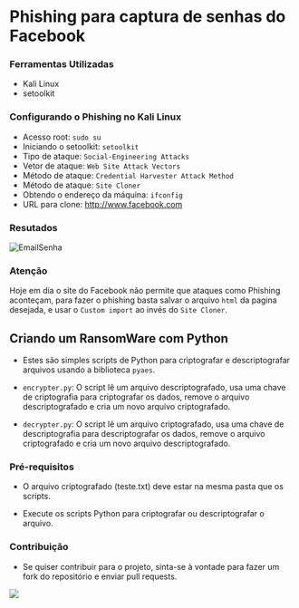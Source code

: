 # Phishing para captura de senhas do Facebook

### Ferramentas Utilizadas

- Kali Linux
- setoolkit

### Configurando o Phishing no Kali Linux

- Acesso root: ``` sudo su ```
- Iniciando o setoolkit: ``` setoolkit ```
- Tipo de ataque: ``` Social-Engineering Attacks ```
- Vetor de ataque: ``` Web Site Attack Vectors ```
- Método de ataque: ```Credential Harvester Attack Method ```
- Método de ataque: ``` Site Cloner ```
- Obtendo o endereço da máquina: ``` ifconfig ```
- URL para clone: http://www.facebook.com

### Resutados

![EmailSenha](https://github.com/user-attachments/assets/9a486516-2307-4ca0-b0b8-1a24efe879f9)

### Atenção
Hoje em dia o site do Facebook não permite que ataques como Phishing aconteçam, para fazer o phishing basta salvar o arquivo ```html``` da pagina desejada, e usar o `Custom import` ao invés do `Site Cloner`.

## Criando um RansomWare com Python

- Estes são simples scripts de Python para criptografar e descriptografar arquivos usando a 
biblioteca `pyaes`.

- ```encrypter.py```: O script lê um arquivo descriptografado, usa uma chave de 
criptografia para criptografar os dados, remove o arquivo descriptografado e cria um novo arquivo criptografado.

- ```decrypter.py```: O script lê um arquivo criptografado, usa uma chave de 
descriptografia para descriptografar os dados, remove o arquivo criptografado e cria um novo arquivo descriptografado.

### Pré-requisitos

- O arquivo criptografado (teste.txt) deve estar na mesma pasta que os scripts.

- Execute os scripts Python para criptografar ou descriptografar o arquivo.


### Contribuição

- Se quiser contribuir para o projeto, sinta-se à vontade para fazer um fork do repositório e enviar pull requests.
<img src="https://media.tenor.com/1MfQk9vFF7MAAAAM/anime-bye-bye-maki.gif">



